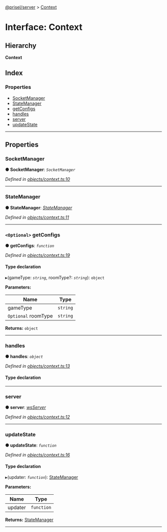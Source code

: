[@prisel/server](../README.md) > [Context](../interfaces/context.md)

# Interface: Context

## Hierarchy

**Context**

## Index

### Properties

* [SocketManager](context.md#socketmanager)
* [StateManager](context.md#statemanager)
* [getConfigs](context.md#getconfigs)
* [handles](context.md#handles)
* [server](context.md#server)
* [updateState](context.md#updatestate)

---

## Properties

<a id="socketmanager"></a>

###  SocketManager

**● SocketManager**: *`SocketManager`*

*Defined in [objects/context.ts:10](https://github.com/SeawolvesAtCali/prisel/blob/cb69e5a/packages/server/objects/context.ts#L10)*

___
<a id="statemanager"></a>

###  StateManager

**● StateManager**: *[StateManager](statemanager.md)*

*Defined in [objects/context.ts:11](https://github.com/SeawolvesAtCali/prisel/blob/cb69e5a/packages/server/objects/context.ts#L11)*

___
<a id="getconfigs"></a>

### `<Optional>` getConfigs

**● getConfigs**: *`function`*

*Defined in [objects/context.ts:19](https://github.com/SeawolvesAtCali/prisel/blob/cb69e5a/packages/server/objects/context.ts#L19)*

#### Type declaration
▸(gameType: *`string`*, roomType?: *`string`*): `object`

**Parameters:**

| Name | Type |
| ------ | ------ |
| gameType | `string` |
| `Optional` roomType | `string` |

**Returns:** `object`

___
<a id="handles"></a>

###  handles

**● handles**: *`object`*

*Defined in [objects/context.ts:13](https://github.com/SeawolvesAtCali/prisel/blob/cb69e5a/packages/server/objects/context.ts#L13)*

#### Type declaration

[roomId: `string`]: `Handle`

___
<a id="server"></a>

###  server

**● server**: *[wsServer](../#wsserver)*

*Defined in [objects/context.ts:12](https://github.com/SeawolvesAtCali/prisel/blob/cb69e5a/packages/server/objects/context.ts#L12)*

___
<a id="updatestate"></a>

###  updateState

**● updateState**: *`function`*

*Defined in [objects/context.ts:16](https://github.com/SeawolvesAtCali/prisel/blob/cb69e5a/packages/server/objects/context.ts#L16)*

#### Type declaration
▸(updater: *`function`*): [StateManager](statemanager.md)

**Parameters:**

| Name | Type |
| ------ | ------ |
| updater | `function` |

**Returns:** [StateManager](statemanager.md)

___

